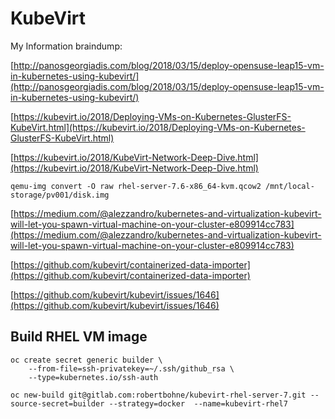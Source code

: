 # KubeVirt

My Information braindump:

[http://panosgeorgiadis.com/blog/2018/03/15/deploy-opensuse-leap15-vm-in-kubernetes-using-kubevirt/](http://panosgeorgiadis.com/blog/2018/03/15/deploy-opensuse-leap15-vm-in-kubernetes-using-kubevirt/)

[https://kubevirt.io/2018/Deploying-VMs-on-Kubernetes-GlusterFS-KubeVirt.html](https://kubevirt.io/2018/Deploying-VMs-on-Kubernetes-GlusterFS-KubeVirt.html)

[https://kubevirt.io/2018/KubeVirt-Network-Deep-Dive.html](https://kubevirt.io/2018/KubeVirt-Network-Deep-Dive.html)

`qemu-img convert -O raw rhel-server-7.6-x86_64-kvm.qcow2 /mnt/local-storage/pv001/disk.img`

[https://medium.com/@alezzandro/kubernetes-and-virtualization-kubevirt-will-let-you-spawn-virtual-machine-on-your-cluster-e809914cc783](https://medium.com/@alezzandro/kubernetes-and-virtualization-kubevirt-will-let-you-spawn-virtual-machine-on-your-cluster-e809914cc783)

[https://github.com/kubevirt/containerized-data-importer](https://github.com/kubevirt/containerized-data-importer)

[https://github.com/kubevirt/kubevirt/issues/1646](https://github.com/kubevirt/kubevirt/issues/1646)

## Build RHEL VM image

```text
oc create secret generic builder \
    --from-file=ssh-privatekey=~/.ssh/github_rsa \
    --type=kubernetes.io/ssh-auth

oc new-build git@gitlab.com:robertbohne/kubevirt-rhel-server-7.git --source-secret=builder --strategy=docker  --name=kubevirt-rhel7
```

